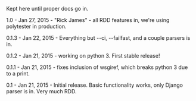 Kept here until proper docs go in.

1.0 - Jan 27, 2015 - "Rick James" - all RDD features in, we're using polytester in production.

0.1.3 - Jan 22, 2015 - Everything but --ci, --failfast, and a couple parsers is in.

0.1.2 - Jan 21, 2015 - working on python 3. First stable release!

0.1.1 - Jan 21, 2015 - fixes inclusion of wsgiref, which breaks python 3 due to a print.

0.1 - Jan 21, 2015 - Initial release.  Basic functionality works, only Django parser is in. Very much RDD.
